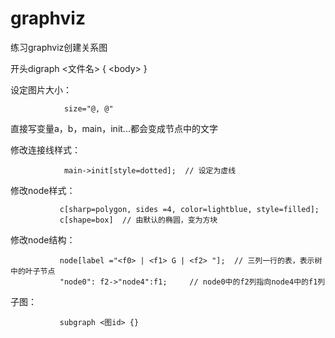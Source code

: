 graphviz
========

练习graphviz创建关系图

开头digraph <文件名> { <body\> }

设定图片大小：   
				
				size="@, @"

直接写变量a，b，main，init...都会变成节点中的文字

修改连接线样式： 

				main->init[style=dotted];  // 设定为虚线

修改node样式：  

			   c[sharp=polygon, sides =4, color=lightblue, style=filled];
			   c[shape=box]  // 由默认的椭圆，变为方块

修改node结构：
			
			   node[label ="<f0> | <f1> G | <f2> "];  // 三列一行的表，表示树中的叶子节点
			   "node0": f2->"node4":f1;     // node0中的f2列指向node4中的f1列
子图：

			   subgraph <图id> {}